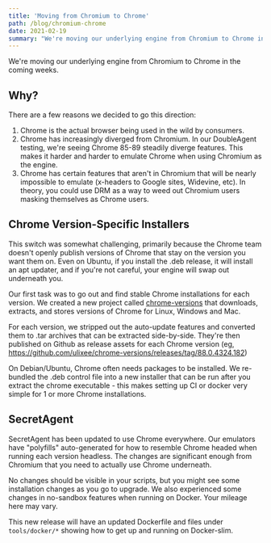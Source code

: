 ```yaml
---
title: 'Moving from Chromium to Chrome'
path: /blog/chromium-chrome
date: 2021-02-19
summary: "We're moving our underlying engine from Chromium to Chrome in the coming weeks."
---
```


We're moving our underlying engine from Chromium to Chrome in the coming weeks.

## Why?
There are a few reasons we decided to go this direction:
1. Chrome is the actual browser being used in the wild by consumers.
2. Chrome has increasingly diverged from Chromium. In our DoubleAgent testing, we're seeing Chrome 85-89 steadily diverge features. This makes it harder and harder to emulate Chrome when using Chromium as the engine.
3. Chrome has certain features that aren't in Chromium that will be nearly impossible to emulate (x-headers to Google sites, Widevine, etc). In theory, you could use DRM as a way to weed out Chromium users masking themselves as Chrome users.

## Chrome Version-Specific Installers
This switch was somewhat challenging, primarily because the Chrome team doesn't openly publish versions of Chrome that stay on the version you want them on. Even on Ubuntu, if you install the .deb release, it will install an apt updater, and if you're not careful, your engine will swap out underneath you.

Our first task was to go out and find stable Chrome installations for each version. We created a new project called [chrome-versions](https://github.com/ulixee/chrome-versions) that downloads, extracts, and stores versions of Chrome for Linux, Windows and Mac.

For each version, we stripped out the auto-update features and converted them to .tar archives that can be extracted side-by-side. They're then published on Github as release assets for each Chrome version (eg, https://github.com/ulixee/chrome-versions/releases/tag/88.0.4324.182)

On Debian/Ubuntu, Chrome often needs packages to be installed. We re-bundled the .deb control file into a new installer that can be run after you extract the chrome executable - this makes setting up CI or docker very simple for 1 or more Chrome installations.

## SecretAgent
SecretAgent has been updated to use Chrome everywhere. Our emulators have "polyfills" auto-generated for how to resemble Chrome headed when running each version headless. The changes are significant enough from Chromium that you need to actually use Chrome underneath.

No changes should be visible in your scripts, but you might see some installation changes as you go to upgrade. We also experienced some changes in no-sandbox features when running on Docker. Your mileage here may vary.

This new release will have an updated Dockerfile and files under `tools/docker/*` showing how to get up and running on Docker-slim.
